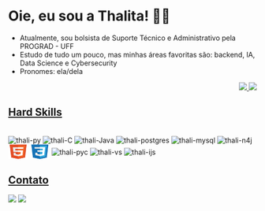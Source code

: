 # Oie, eu sou a Thalita! 👩🏽

* Atualmente, sou bolsista de Suporte Técnico e Administrativo pela PROGRAD - UFF
* Estudo de tudo um pouco, mas minhas áreas favoritas são: backend, IA, Data Science e Cybersecurity
* Pronomes: ela/dela

<div align="right">
  <a href="https://github.com/thalitaasantana">
  <img height="180em" src="https://github-readme-stats.vercel.app/api?username=thalitaasantana&show_icons=true&theme=midnight-purple&include_all_commits=true&count_private=true"/>
  <img height="150em" src="https://github-readme-stats.vercel.app/api/top-langs/?username=thalitaasantana&layout=compact&langs_count=7&theme=midnight-purple"/>
</div>

## Hard Skills
<div style="display: inline-block"><br>
  <img align="center" alt="thali-py" height="30" width="40" src="https://cdn.jsdelivr.net/gh/devicons/devicon/icons/python/python-original.svg">
  <img align="center" alt="thali-C" height="30" width="40" src="https://cdn.jsdelivr.net/gh/devicons/devicon/icons/c/c-original.svg">
  <img align="center" alt="thali-Java" height="30" width="40" src="https://cdn.jsdelivr.net/gh/devicons/devicon/icons/java/java-original.svg">
  <img align="center" alt="thali-postgres" height="30" width="40" src="https://cdn.jsdelivr.net/gh/devicons/devicon/icons/postgresql/postgresql-original.svg">
  <img align="center" alt="thali-mysql" height="30" width="40" src="https://cdn.jsdelivr.net/gh/devicons/devicon/icons/mysql/mysql-original.svg">
  <img align="center" alt="thali-n4j" height="60" width="50" src="https://cdn.jsdelivr.net/gh/devicons/devicon/icons/neo4j/neo4j-original.svg">
  <img align="center" alt="thali-HTML" height="30" width="40" src="https://raw.githubusercontent.com/devicons/devicon/master/icons/html5/html5-original.svg">
  <img align="center" alt="thali-CSS" height="30" width="40" src="https://raw.githubusercontent.com/devicons/devicon/master/icons/css3/css3-original.svg">
  <img align="center" alt="thali-pyc" height="30" width="40" src="https://cdn.jsdelivr.net/gh/devicons/devicon/icons/pycharm/pycharm-original.svg">
  <img align="center" alt="thali-vs" height="30" width="40" src="https://cdn.jsdelivr.net/gh/devicons/devicon/icons/visualstudio/visualstudio-plain.svg">
  <img align="center" alt="thali-ijs" height="30" width="40" src="https://cdn.jsdelivr.net/gh/devicons/devicon/icons/intellij/intellij-original.svg">
</div>

## Contato
  
<div> 
 	<a href="https://www.linkedin.com/in/thasantana/" target="_blank"><img src="https://img.shields.io/badge/LinkedIn-0077B5?style=for-the-badge&logo=linkedin&logoColor=white" target="_blank"></a>
  <a href = "mailto:th_sant@id.uff.br"><img src="https://img.shields.io/badge/-Gmail-%23333?style=for-the-badge&logo=gmail&logoColor=white" target="_blank"></a>
</div>
